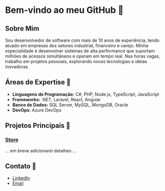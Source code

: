 
# Bem-vindo ao meu GitHub 👋

## Sobre Mim
Sou desenvolvedor de software com mais de 10 anos de experiência, tendo atuado em empresas dos setores industrial, financeiro e varejo. Minha especialidade é desenvolver sistemas de alta performance que suportam milhões de acessos simultâneos e operam em tempo real. Nas horas vagas, trabalho em projetos pessoais, explorando novas tecnologias e ideias inovadoras.

## Áreas de Expertise 🔭
- **Linguagens de Programação:** C#, PHP, Node.js, TypeScript, JavaScript
- **Frameworks:** .NET, Laravel, React, Angular
- **Banco de Dados:** SQL Server, MySQL, MongoDB, Oracle
- **DevOps:** Azure DevOps

## Projetos Principais 🌱
### [Store](link_do_projeto)
... em breve adicionarei detalhes ...

## Contato 💬
- [LinkedIn](https://www.linkedin.com/in/evtnslv/)
- [Email](mailto:evtnlife@gmail.com)
<!--
**evtnlife/evtnlife** is a ✨ _special_ ✨ repository because its `README.md` (this file) appears on your GitHub profile.

Here are some ideas to get you started:

- 🔭 I’m currently working on ...
- 🌱 I’m currently learning ...
- 👯 I’m looking to collaborate on ...
- 🤔 I’m looking for help with ...
- 💬 Ask me about ...
- 📫 How to reach me: ...
- 😄 Pronouns: ...
- ⚡ Fun fact: ...
-->

